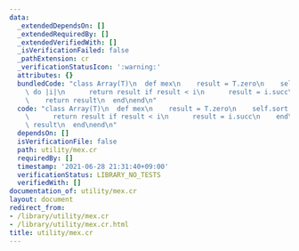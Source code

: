 ```yaml
---
data:
  _extendedDependsOn: []
  _extendedRequiredBy: []
  _extendedVerifiedWith: []
  _isVerificationFailed: false
  _pathExtension: cr
  _verificationStatusIcon: ':warning:'
  attributes: {}
  bundledCode: "class Array(T)\n  def mex\n    result = T.zero\n    self.sort.each\
    \ do |i|\n      return result if result < i\n      result = i.succ\n    end\n\
    \    return result\n  end\nend\n"
  code: "class Array(T)\n  def mex\n    result = T.zero\n    self.sort.each do |i|\n\
    \      return result if result < i\n      result = i.succ\n    end\n    return\
    \ result\n  end\nend\n"
  dependsOn: []
  isVerificationFile: false
  path: utility/mex.cr
  requiredBy: []
  timestamp: '2021-06-28 21:31:40+09:00'
  verificationStatus: LIBRARY_NO_TESTS
  verifiedWith: []
documentation_of: utility/mex.cr
layout: document
redirect_from:
- /library/utility/mex.cr
- /library/utility/mex.cr.html
title: utility/mex.cr
---
```


